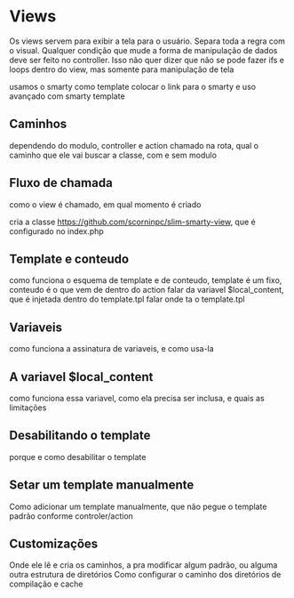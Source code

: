 # Views

Os views servem para exibir a tela para o usuário. Separa toda a regra com o visual. Qualquer condição que mude a forma de manipulação de dados deve ser feito no controller. Isso não quer dizer que não se pode fazer ifs e loops dentro do view, mas somente para manipulação de tela

usamos o smarty como template
colocar o link para o smarty e uso avançado com smarty template

## Caminhos

dependendo do modulo, controller e action chamado na rota, qual o caminho que ele vai buscar a classe, com e sem modulo

## Fluxo de chamada

como o view é chamado, em qual momento é criado

cria a classe https://github.com/scorninpc/slim-smarty-view, que é configurado no index.php

## Template e conteudo

como funciona o esquema de template e de conteudo, template é um fixo, conteudo é o que vem de dentro do action
falar da variavel $local_content, que é injetada dentro do template.tpl
falar onde ta o template.tpl

## Variaveis

como funciona a assinatura de variaveis, e como usa-la

## A variavel $local_content

como funciona essa variavel, como ela precisa ser inclusa, e quais as limitações

## Desabilitando o template

porque e como desabilitar o template

## Setar um template manualmente

Como adicionar um template manualmente, que não pegue o template padrão conforme controler/action

## Customizações

Onde ele lê e cria os caminhos, a pra modificar algum padrão, ou alguma outra estrutura de diretórios
Como configurar o caminho dos diretórios de compilação e cache